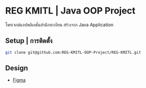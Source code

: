 # REG KMITL | Java OOP Project
โพรเจกต์แอปพลิเคชั่นสำนักทะเบียน สร้างจาก Java Application 
## Setup | การติดตั้ง
```bash
git clone git@github.com:REG-KMITL-OOP-Project/REG-KMITL.git
```
## Design
- [Figma](https://www.figma.com/design/bh0zBeAslPtqWXQ6DIwhoF/OOP-%7C-REG-KMITL?node-id=0-1&t=92OoQPucZ0aCexYm-1)